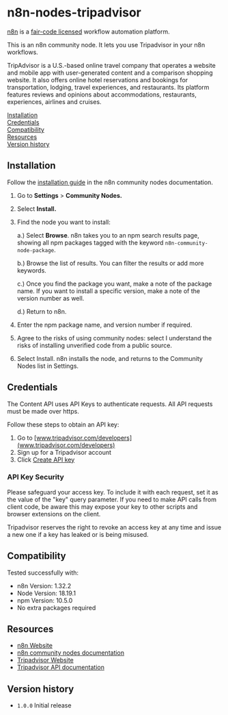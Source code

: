 # n8n-nodes-tripadvisor

[n8n](https://n8n.io/) is a [fair-code licensed](https://docs.n8n.io/reference/license/) workflow automation platform.

This is an n8n community node. It lets you use Tripadvisor in your n8n workflows.

TripAdvisor is a U.S.-based online travel company that operates a website and mobile app with user-generated content and a comparison shopping website. It also offers online hotel reservations and bookings for transportation, lodging, travel experiences, and restaurants. Its platform features reviews and opinions about accommodations, restaurants, experiences, airlines and cruises.

[Installation](#installation)  
[Credentials](#credentials)  
[Compatibility](#compatibility)  
[Resources](#resources)  
[Version history](#version-history)

## Installation

Follow the [installation guide](https://docs.n8n.io/integrations/community-nodes/installation/) in the n8n community nodes documentation.

1. Go to **Settings** > **Community Nodes.**
2. Select **Install.**
3. Find the node you want to install:

   a.) Select **Browse**. n8n takes you to an npm search results page, showing all npm packages tagged with the keyword `n8n-community-node-package`.

   b.) Browse the list of results. You can filter the results or add more keywords.

   c.) Once you find the package you want, make a note of the package name. If you want to install a specific version, make a note of the version number as well.

   d.) Return to n8n.

4. Enter the npm package name, and version number if required.
5. Agree to the risks of using community nodes: select I understand the risks of installing unverified code from a public source.
6. Select Install. n8n installs the node, and returns to the Community Nodes list in Settings.

## Credentials

The Content API uses API Keys to authenticate requests. All API requests must be made over https.

Follow these steps to obtain an API key:

1. Go to [www.tripadvisor.com/developers](www.tripadvisor.com/developers)
2. Sign up for a Tripadvisor account
3. Click [Create API key](https://www.tripadvisor.com/developers?screen=credentials)

### API Key Security

Please safeguard your access key. To include it with each request, set it as the value of the "key" query parameter. If you need to make API calls from client code, be aware this may expose your key to other scripts and browser extensions on the client.

Tripadvisor reserves the right to revoke an access key at any time and issue a new one if a key has leaked or is being misused.

## Compatibility

Tested successfully with:

- n8n Version: 1.32.2
- Node Version: 18.19.1
- npm Version: 10.5.0
- No extra packages required

## Resources

- [n8n Website](https://n8n.io/)
- [n8n community nodes documentation](https://docs.n8n.io/integrations/community-nodes/)
- [Tripadvisor Website](https://www.tripadvisor.com/)
- [Tripadvisor API documentation](https://tripadvisor-content-api.readme.io/reference/overview)

## Version history

- `1.0.0` Initial release

